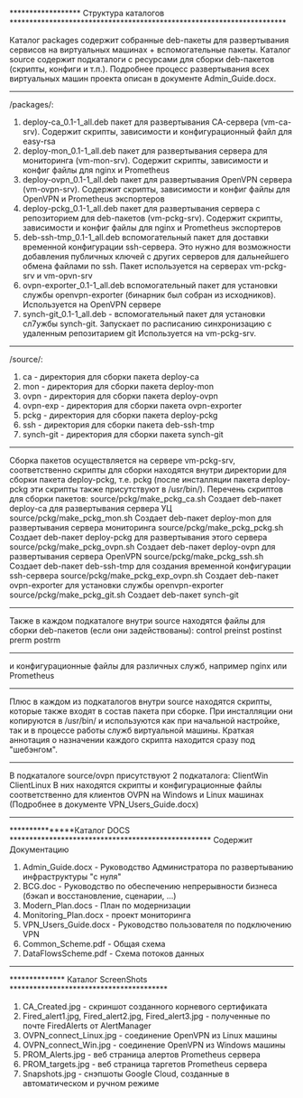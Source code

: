 ****************** Структура каталогов **********************************************************************

Каталог packages содержит собранные deb-пакеты для развертывания сервисов на виртуальных машинах + вспомогательные пакеты.
Каталог source содержит подкаталоги с ресурсами для сборки deb-пакетов (скрипты, конфиги и т.п.).
Подробнее процесс развертывания всех виртуальных машин проекта описан в документе Admin_Guide.docx.
**************************************************************************************************************
/packages/:   
1. deploy-ca_0.1-1_all.deb    пакет для развертывания СА-сервера (vm-ca-srv). Содержит скрипты, зависимости и конфигурационный файл для easy-rsa
2. deploy-mon_0.1-1_all.deb   пакет для развертывания сервера для мониторинга (vm-mon-srv). Содержит скрипты, зависимости и конфиг файлы для nginx и Prometheus
3. deploy-ovpn_0.1-1_all.deb  пакет для развертывания OpenVPN сервера (vm-ovpn-srv). Содержит скрипты, зависимости и конфиг файлы для OpenVPN и Prometheus экспортеров 
4. deploy-pckg_0.1-1_all.deb  пакет для развертывания сервера с репозиторием для deb-пакетов (vm-pckg-srv). Содержит скрипты, зависимости и конфиг файлы для nginx и     Prometheus экспортеров
5. deb-ssh-tmp_0.1-1_all.deb  вспомогательный пакет для доставки временной конфигурации ssh-сервера. Это нужно для возможности добавления публичных ключей с других серверов для дальнейшего обмена файлами по ssh. Пакет используется на серверах vm-pckg-srv и vm-opvn-srv
6. ovpn-exporter_0.1-1_all.deb вспомогательный пакет для установки службы openvpn-exporter (бинарник был собран из исходников). Используется на OpenVPN сервере
7. synch-git_0.1-1_all.deb - вспомогательный пакет для установки сл7ужбы synch-git. Запускает по расписанию синхронизацию с удаленным репозитарием git Используется на vm-pckg-srv.
************************
/source/:
1. ca - директория для сборки пакета deploy-ca
2. mon - директория для сборки пакета deploy-mon
3. ovpn - директория для сборки пакета deploy-ovpn
4. ovpn-exp - директория для сборки пакета ovpn-exporter
5. pckg - директория для сборки пакета deploy-pckg
6. ssh - директория для сборки пакета deb-ssh-tmp
7. synch-git - директория для сборки пакета synch-git
***********************
Сборка пакетов осуществляется на сервере vm-pckg-srv, соответственно скрипты для сборки находятся внутри директории для сборки пакета deploy-pckg, т.е. pckg (после инсталляции пакета deploy-pckg эти скрипты также присутствуют в /usr/bin/). Перечень скриптов для сборки пакетов:
source/pckg/make_pckg_ca.sh	    Создает deb-пакет deploy-ca для развертывания сервера УЦ 
source/pckg/make_pckg_mon.sh	Создает deb-пакет deploy-mon для развертывания сервера мониторинга
source/pckg/make_pckg_pckg.sh	Создает deb-пакет deploy-pckg для развертывания этого сервера 
source/pckg/make_pckg_ovpn.sh	Создает deb-пакет deploy-ovpn для развертывания сервера OpenVPN 
source/pckg/make_pckg_ssh.sh	Создает deb-пакет deb-ssh-tmp для создания временной конфигурации ssh-сервера
source/pckg/make_pckg_exp_ovpn.sh  Создает deb-пакет ovpn-exporter для установки службы openvpn-exporter 
source/pckg/make_pckg_git.sh	Создает deb-пакет synch-git

************************
Также в каждом подкаталоге внутри source находятся файлы для сборки deb-пакетов (если они задействованы):
control
preinst
postinst
prerm
postrm
************************
и конфигурационные файлы для различных служб, например nginx или Prometheus
************************
Плюс в каждом из подкаталогов внутри source находятся скрипты, которые также входят в состав пакета при сборке. При инсталляции они копируются в /usr/bin/ и используются как при начальной настройке, так и в процессе работы служб виртуальной машины. Краткая аннотация о назначении каждого скрипта находится сразу под "шебэнгом".
************************
В подкаталоге source/ovpn присутствуют 2 подкаталога: 
ClientWin
ClientLinux
В них находятся скрипты и конфигурационные файлы соответственно для клиентов OVPN на Windows и Linux машинах (Подробнее в документе VPN_Users_Guide.docx)
*********************************************************************************

***************Каталог DOCS ***************************************************
Содержит Документацию
1. Admin_Guide.docx  - Руководство Администратора по развертыванию инфраструктуры "с нуля"
2. BCG.doc - Руководство по обеспечению непрерывности бизнеса (бэкап и восстановление, сценарии, ...)
3. Modern_Plan.docs - План по модернизации
4. Monitoring_Plan.docx - проект мониторинга
5. VPN_Users_Guide.docx - Руководство пользователя по подключению VPN
6. Common_Scheme.pdf - Общая схема
7. DataFlowsScheme.pdf - Схема потоков данных
*****************************************************************************

************** Каталог ScreenShots ****************************************
1. CA_Created.jpg - скриншот созданного корневого сертификата
2. Fired_alert1.jpg, Fired_alert2.jpg, Fired_alert3.jpg - полученные по почте FiredAlerts от AlertManager
3. OVPN_connect_Linux.jpg - соединение OpenVPN из Linux машины
4. OVPN_connect_Win.jpg - соединение OpenVPN из Windows машины
5. PROM_Alerts.jpg - веб страница алертов Prometheus сервера
6. PROM_targets.jpg - веб страница таргетов Prometheus сервера
7. Snapshots.jpg - снэпшоты Google Cloud, созданные в автоматическом и ручном режиме




